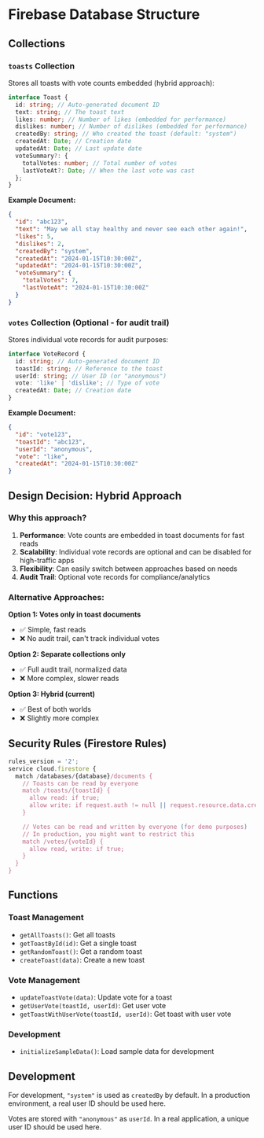 # Firebase Database Structure

## Collections

### `toasts` Collection

Stores all toasts with vote counts embedded (hybrid approach):

```typescript
interface Toast {
  id: string; // Auto-generated document ID
  text: string; // The toast text
  likes: number; // Number of likes (embedded for performance)
  dislikes: number; // Number of dislikes (embedded for performance)
  createdBy: string; // Who created the toast (default: "system")
  createdAt: Date; // Creation date
  updatedAt: Date; // Last update date
  voteSummary?: {
    totalVotes: number; // Total number of votes
    lastVoteAt?: Date; // When the last vote was cast
  };
}
```

**Example Document:**

```json
{
  "id": "abc123",
  "text": "May we all stay healthy and never see each other again!",
  "likes": 5,
  "dislikes": 2,
  "createdBy": "system",
  "createdAt": "2024-01-15T10:30:00Z",
  "updatedAt": "2024-01-15T10:30:00Z",
  "voteSummary": {
    "totalVotes": 7,
    "lastVoteAt": "2024-01-15T10:30:00Z"
  }
}
```

### `votes` Collection (Optional - for audit trail)

Stores individual vote records for audit purposes:

```typescript
interface VoteRecord {
  id: string; // Auto-generated document ID
  toastId: string; // Reference to the toast
  userId: string; // User ID (or "anonymous")
  vote: 'like' | 'dislike'; // Type of vote
  createdAt: Date; // Creation date
}
```

**Example Document:**

```json
{
  "id": "vote123",
  "toastId": "abc123",
  "userId": "anonymous",
  "vote": "like",
  "createdAt": "2024-01-15T10:30:00Z"
}
```

## Design Decision: Hybrid Approach

### Why this approach?

1. **Performance**: Vote counts are embedded in toast documents for fast reads
2. **Scalability**: Individual vote records are optional and can be disabled for high-traffic apps
3. **Flexibility**: Can easily switch between approaches based on needs
4. **Audit Trail**: Optional vote records for compliance/analytics

### Alternative Approaches:

**Option 1: Votes only in toast documents**

- ✅ Simple, fast reads
- ❌ No audit trail, can't track individual votes

**Option 2: Separate collections only**

- ✅ Full audit trail, normalized data
- ❌ More complex, slower reads

**Option 3: Hybrid (current)**

- ✅ Best of both worlds
- ❌ Slightly more complex

## Security Rules (Firestore Rules)

```javascript
rules_version = '2';
service cloud.firestore {
  match /databases/{database}/documents {
    // Toasts can be read by everyone
    match /toasts/{toastId} {
      allow read: if true;
      allow write: if request.auth != null || request.resource.data.createdBy == "system";
    }

    // Votes can be read and written by everyone (for demo purposes)
    // In production, you might want to restrict this
    match /votes/{voteId} {
      allow read, write: if true;
    }
  }
}
```

## Functions

### Toast Management

- `getAllToasts()`: Get all toasts
- `getToastById(id)`: Get a single toast
- `getRandomToast()`: Get a random toast
- `createToast(data)`: Create a new toast

### Vote Management

- `updateToastVote(data)`: Update vote for a toast
- `getUserVote(toastId, userId)`: Get user vote
- `getToastWithUserVote(toastId, userId)`: Get toast with user vote

### Development

- `initializeSampleData()`: Load sample data for development

## Development

For development, `"system"` is used as `createdBy` by default. In a production environment, a real user ID should be used here.

Votes are stored with `"anonymous"` as `userId`. In a real application, a unique user ID should be used here.
